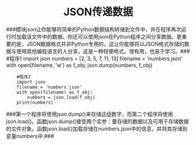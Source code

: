 # <center/>JSON传递数据 #
###模块json让你能够将简单的Python数据结构转储到文件中，并在程序再次运行时加载该文件中的数据。你还可以使用json在Python程序之间分享数据。更重要的是，JSON数据格式并非Python专用的，这让你能够将以JSON格式存储的数据与使用其他编程语言的人分享。这是一种轻便格式，很有用，也易于学习。###
		#程序1
		import json
		numbers = [2, 3, 5, 7, 11, 13]
		filename = 'numbers.json'
		 with open(filename, 'w') as f_obj:
			json.dump(numbers, f_obj)

		#程序2
		import json
		filename = 'numbers.json'
		with open(filename) as f_obj:
			numbers = json.load(f_obj)
		print(numbers)

###第一个程序将使用json.dump()来存储这组数字，而第二个程序将使用json.load()。函数json.dump()接受两个实参：要存储的数据以及可用于存储数据的文件对象。函数json.load()加载存储在numbers.json中的信息，并将其存储到变量numbers中.###